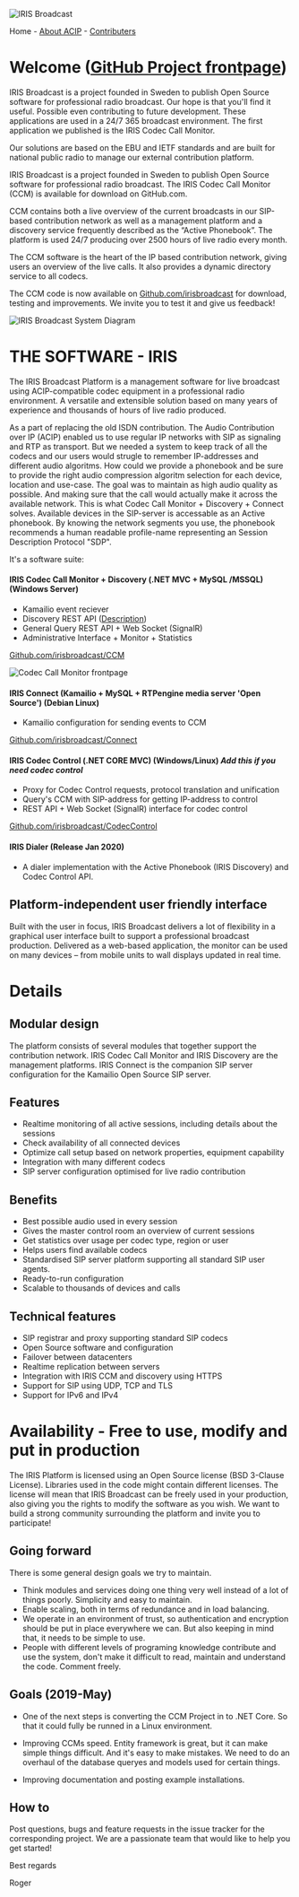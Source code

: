 ![IRIS Broadcast](logo-iris.png)

Home - [About ACIP](README_ABOUT.md) - [Contributers](README_CONTRIBUTERS.md)

# Welcome ([GitHub Project frontpage](http://github.com/irisbroadcast))
IRIS Broadcast is a project founded in Sweden to publish Open Source software for professional radio broadcast. Our hope is that you'll find it useful. Possible even contributing to future development. These applications are used in a 24/7 365 broadcast environment. The first application we published is the IRIS Codec Call Monitor.

Our solutions are based on the EBU and IETF standards and are built for national public radio to manage our external contribution platform.

IRIS Broadcast is a project founded in Sweden to publish Open Source software for professional radio broadcast. The IRIS Codec Call Monitor (CCM) is available for download on GitHub.com.

CCM contains both a live overview of the current broadcasts in our SIP-based contribution network as well as a management platform and a discovery service frequently described as the “Active Phonebook”. The platform is used 24/7 producing over 2500 hours of live radio every month.

The CCM software is the heart of the IP based contribution network, giving users an overview of the live calls. It also provides a dynamic directory service to all codecs.

The CCM code is now available on [Github.com/irisbroadcast](http://github.com/irisbroadcast) for download, testing and improvements. We invite you to test it and give us feedback!


![IRIS Broadcast System Diagram](system-diagram.png)

# THE SOFTWARE - IRIS

The IRIS Broadcast Platform is a management software for live broadcast using ACIP-compatible codec equipment in a professional radio environment.  A versatile and extensible solution based on many years of experience and thousands of hours of live radio produced.

As a part of replacing the old ISDN contribution. The Audio Contribution over IP (ACIP) enabled us to use regular IP networks with SIP as signaling and RTP as transport. But we needed a system to keep track of all the codecs and our users would strugle to remember IP-addresses and different audio algoritms. How could we provide a phonebook and be sure to provide the right audio compression algoritm selection for each device, location and use-case. The goal was to maintain as high audio quality as possible. And making sure that the call would actually make it across the available network. This is what Codec Call Monitor + Discovery + Connect solves.
Available devices in the SIP-server is accessable as an Active phonebook. By knowing the network segments you use, the phonebook recommends a human readable profile-name representing an Session Description Protocol "SDP".

It's a software suite:

#### IRIS Codec Call Monitor + Discovery (.NET MVC + MySQL /MSSQL) (Windows Server)
- Kamailio event reciever
- Discovery REST API ([Description](https://github.com/IrisBroadcast/CCM/tree/master/CCM.DiscoveryApi))
- General Query REST API + Web Socket (SignalR)
- Administrative Interface + Monitor + Statistics

[Github.com/irisbroadcast/CCM](https://github.com/IrisBroadcast/CCM)

![Codec Call Monitor frontpage](webpage-ccm.png)

#### IRIS Connect (Kamailio + MySQL + RTPengine media server 'Open Source') (Debian Linux)
- Kamailio configuration for sending events to CCM

[Github.com/irisbroadcast/Connect](https://github.com/IrisBroadcast/Connect)

#### IRIS Codec Control (.NET CORE MVC) (Windows/Linux) *Add this if you need codec control*
- Proxy for Codec Control requests, protocol translation and unification
- Query's CCM with SIP-address for getting IP-address to control
- REST API + Web Socket (SignalR) interface for codec control

[Github.com/irisbroadcast/CodecControl](https://github.com/IrisBroadcast/CodecControl)

#### IRIS Dialer (Release Jan 2020)
- A dialer implementation with the Active Phonebook (IRIS Discovery) and Codec Control API.

## Platform-independent user friendly interface

Built with the user in focus, IRIS Broadcast delivers a lot of flexibility in a graphical user interface built to support a professional broadcast production. Delivered as a web-based application, the monitor can be used on many devices – from mobile units to wall displays updated in real time.

# Details

## Modular design

The platform consists of several modules that together support the contribution network. IRIS Codec Call Monitor and IRIS Discovery are the management platforms. IRIS Connect is the companion SIP server configuration for the Kamailio Open Source SIP server.

## Features

- Realtime monitoring of all active sessions, including details about the sessions
- Check availability of all connected devices
- Optimize call setup based on network properties, equipment capability
- Integration with many different codecs
- SIP server configuration optimised for live radio contribution

## Benefits

- Best possible audio used in every session
- Gives the master control room an overview of current sessions
- Get statistics over usage per codec type, region or user
- Helps users find available codecs
- Standardised SIP server platform supporting all standard SIP user agents.
- Ready-to-run configuration
- Scalable to thousands of devices and calls

## Technical features

- SIP registrar and proxy supporting standard SIP codecs
- Open Source software and configuration
- Failover between datacenters
- Realtime replication between servers
- Integration with IRIS CCM and discovery using HTTPS
- Support for SIP using UDP, TCP and TLS
- Support for IPv6 and IPv4


# Availability - Free to use, modify and put in production

The IRIS Platform is licensed using an Open Source license (BSD 3-Clause License). Libraries used in the code might contain different licenses. The license will mean that IRIS Broadcast can be freely used in your production, also giving you the rights to modify the software as you wish. We want to build a strong community surrounding the platform and invite you to participate!

## Going forward

There is some general design goals we try to maintain. 
- Think modules and services doing one thing very well instead of a lot of things poorly. Simplicity and easy to maintain.
- Enable scaling, both in terms of redundance and in load balancing.
- We operate in an environment of trust, so authentication and encryption should be put in place everywhere we can. But also keeping in mind that, it needs to be simple to use.
- People with different levels of programing knowledge contribute and use the system, don't make it difficult to read, maintain and understand the code. Comment freely.

## Goals (2019-May)

- One of the next steps is converting the CCM Project in to .NET Core. So that it could fully be runned in a Linux environment.

- Improving CCMs speed. Entity framework is great, but it can make simple things difficult. And it's easy to make mistakes. We need to do an overhaul of the database queryes and models used for certain things.

- Improving documentation and posting example installations.

## How to

Post questions, bugs and feature requests in the issue tracker for the corresponding project. We are a passionate team that would like to help you get started!

Best regards

Roger
